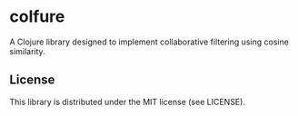 # colfure

A Clojure library designed to implement collaborative filtering using cosine similarity.

## License

This library is distributed under the MIT license (see LICENSE).

